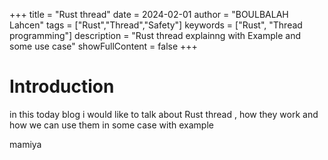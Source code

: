 +++
title = "Rust thread"
date = 2024-02-01
author = "BOULBALAH Lahcen"
tags = ["Rust","Thread","Safety"]
keywords = ["Rust", "Thread programming"]
description = "Rust thread explainng with Example and some use case"
showFullContent = false
+++

# Introduction

in this today blog i would like to talk about Rust thread , how they work and how we can use them in some case with example

mamiya